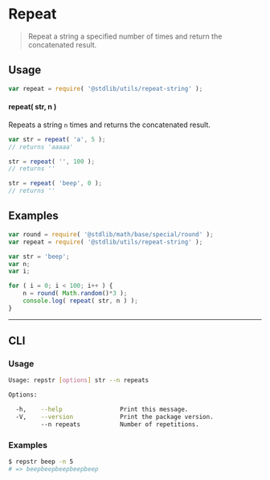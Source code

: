 Repeat
===
> Repeat a string a specified number of times and return the concatenated result.

<!-- <usage> -->
## Usage

``` javascript
var repeat = require( '@stdlib/utils/repeat-string' );
```

#### repeat( str, n )

Repeats a string `n` times and returns the concatenated result.

``` javascript
var str = repeat( 'a', 5 );
// returns 'aaaaa'

str = repeat( '', 100 );
// returns ''

str = repeat( 'beep', 0 );
// returns ''
```
<!-- </usage> -->

<!-- <examples> -->
## Examples

``` javascript
var round = require( '@stdlib/math/base/special/round' );
var repeat = require( '@stdlib/utils/repeat-string' );

var str = 'beep';
var n;
var i;

for ( i = 0; i < 100; i++ ) {
	n = round( Math.random()*3 );
	console.log( repeat( str, n ) );
}
```
<!-- </examples> -->

<!-- <cli> -->
---
## CLI

<!-- <usage> -->
### Usage

``` bash
Usage: repstr [options] str --n repeats

Options:

  -h,    --help                Print this message.
  -V,    --version             Print the package version.
         --n repeats           Number of repetitions.
```
<!-- </usage> -->

<!-- <examples> -->
### Examples

``` bash
$ repstr beep -n 5
# => beepbeepbeepbeepbeep
```
<!-- </examples> -->
<!-- </cli> -->

<!-- <links> -->
<!-- </links> -->
